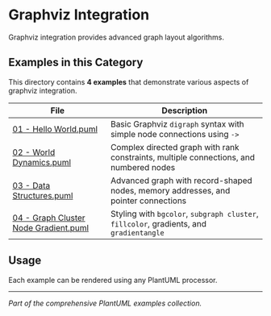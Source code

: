 # Graphviz Integration

Graphviz integration provides advanced graph layout algorithms.

## Examples in this Category

This directory contains **4 examples** that demonstrate various aspects of graphviz integration.

| File | Description |
|------|-------------|
| [01 - Hello World.puml](01%20-%20Hello%20World.puml) | Basic Graphviz `digraph` syntax with simple node connections using `->` |
| [02 - World Dynamics.puml](02%20-%20World%20Dynamics.puml) | Complex directed graph with rank constraints, multiple connections, and numbered nodes |
| [03 - Data Structures.puml](03%20-%20Data%20Structures.puml) | Advanced graph with record-shaped nodes, memory addresses, and pointer connections |
| [04 - Graph Cluster Node Gradient.puml](04%20-%20Graph%20Cluster%20Node%20Gradient.puml) | Styling with `bgcolor`, `subgraph cluster`, `fillcolor`, gradients, and `gradientangle` |

## Usage

Each example can be rendered using any PlantUML processor.

---

*Part of the comprehensive PlantUML examples collection.*
